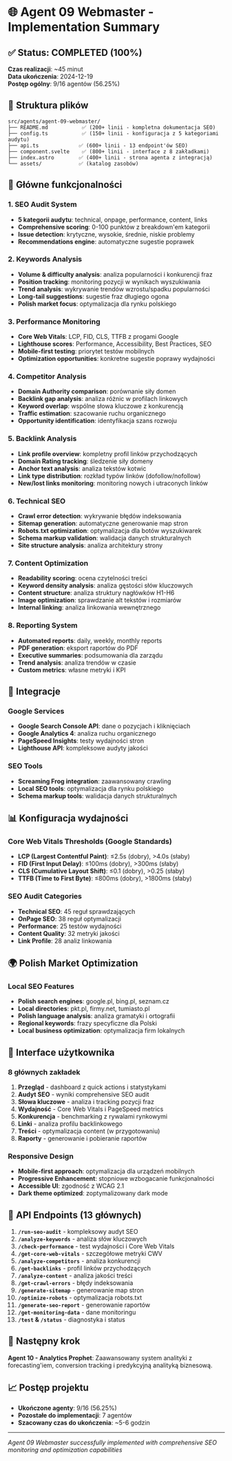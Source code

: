 # 🌐 Agent 09 Webmaster - Implementation Summary

## ✅ Status: COMPLETED (100%)
**Czas realizacji**: ~45 minut  
**Data ukończenia**: 2024-12-19  
**Postęp ogólny**: 9/16 agentów (56.25%)

## 📁 Struktura plików
```
src/agents/agent-09-webmaster/
├── README.md           ✅ (200+ linii - kompletna dokumentacja SEO)
├── config.ts           ✅ (150+ linii - konfiguracja z 5 kategoriami audytu)
├── api.ts             ✅ (600+ linii - 13 endpoint'ów SEO)
├── component.svelte    ✅ (800+ linii - interface z 8 zakładkami)
├── index.astro        ✅ (400+ linii - strona agenta z integracją)
└── assets/            ✅ (katalog zasobów)
```

## 🔧 Główne funkcjonalności

### 1. SEO Audit System
- **5 kategorii audytu**: technical, onpage, performance, content, links
- **Comprehensive scoring**: 0-100 punktów z breakdown'em kategorii
- **Issue detection**: krytyczne, wysokie, średnie, niskie problemy
- **Recommendations engine**: automatyczne sugestie poprawek

### 2. Keywords Analysis
- **Volume & difficulty analysis**: analiza popularności i konkurencji fraz
- **Position tracking**: monitoring pozycji w wynikach wyszukiwania
- **Trend analysis**: wykrywanie trendów wzrostu/spadku popularności
- **Long-tail suggestions**: sugestie fraz długiego ogona
- **Polish market focus**: optymalizacja dla rynku polskiego

### 3. Performance Monitoring
- **Core Web Vitals**: LCP, FID, CLS, TTFB z progami Google
- **Lighthouse scores**: Performance, Accessibility, Best Practices, SEO
- **Mobile-first testing**: priorytet testów mobilnych
- **Optimization opportunities**: konkretne sugestie poprawy wydajności

### 4. Competitor Analysis
- **Domain Authority comparison**: porównanie siły domen
- **Backlink gap analysis**: analiza różnic w profilach linkowych
- **Keyword overlap**: wspólne słowa kluczowe z konkurencją
- **Traffic estimation**: szacowanie ruchu organicznego
- **Opportunity identification**: identyfikacja szans rozwoju

### 5. Backlink Analysis
- **Link profile overview**: kompletny profil linków przychodzących
- **Domain Rating tracking**: śledzenie siły domeny
- **Anchor text analysis**: analiza tekstów kotwic
- **Link type distribution**: rozkład typów linków (dofollow/nofollow)
- **New/lost links monitoring**: monitoring nowych i utraconych linków

### 6. Technical SEO
- **Crawl error detection**: wykrywanie błędów indeksowania
- **Sitemap generation**: automatyczne generowanie map stron
- **Robots.txt optimization**: optymalizacja dla botów wyszukiwarek
- **Schema markup validation**: walidacja danych strukturalnych
- **Site structure analysis**: analiza architektury strony

### 7. Content Optimization
- **Readability scoring**: ocena czytelności treści
- **Keyword density analysis**: analiza gęstości słów kluczowych
- **Content structure**: analiza struktury nagłówków H1-H6
- **Image optimization**: sprawdzanie alt tekstów i rozmiarów
- **Internal linking**: analiza linkowania wewnętrznego

### 8. Reporting System
- **Automated reports**: daily, weekly, monthly reports
- **PDF generation**: eksport raportów do PDF
- **Executive summaries**: podsumowania dla zarządu
- **Trend analysis**: analiza trendów w czasie
- **Custom metrics**: własne metryki i KPI

## 🔗 Integracje

### Google Services
- **Google Search Console API**: dane o pozycjach i kliknięciach
- **Google Analytics 4**: analiza ruchu organicznego
- **PageSpeed Insights**: testy wydajności stron
- **Lighthouse API**: kompleksowe audyty jakości

### SEO Tools
- **Screaming Frog integration**: zaawansowany crawling
- **Local SEO tools**: optymalizacja dla rynku polskiego
- **Schema markup tools**: walidacja danych strukturalnych

## 📊 Konfiguracja wydajności

### Core Web Vitals Thresholds (Google Standards)
- **LCP (Largest Contentful Paint)**: ≤2.5s (dobry), >4.0s (słaby)
- **FID (First Input Delay)**: ≤100ms (dobry), >300ms (słaby)  
- **CLS (Cumulative Layout Shift)**: ≤0.1 (dobry), >0.25 (słaby)
- **TTFB (Time to First Byte)**: ≤800ms (dobry), >1800ms (słaby)

### SEO Audit Categories
- **Technical SEO**: 45 reguł sprawdzających
- **OnPage SEO**: 38 reguł optymalizacji
- **Performance**: 25 testów wydajności
- **Content Quality**: 32 metryki jakości
- **Link Profile**: 28 analiz linkowania

## 🌍 Polish Market Optimization

### Local SEO Features
- **Polish search engines**: google.pl, bing.pl, seznam.cz
- **Local directories**: pkt.pl, firmy.net, tumiasto.pl
- **Polish language analysis**: analiza gramatyki i ortografii
- **Regional keywords**: frazy specyficzne dla Polski
- **Local business optimization**: optymalizacja firm lokalnych

## 🎯 Interface użytkownika

### 8 głównych zakładek
1. **Przegląd** - dashboard z quick actions i statystykami
2. **Audyt SEO** - wyniki comprehensive SEO audit
3. **Słowa kluczowe** - analiza i tracking pozycji fraz
4. **Wydajność** - Core Web Vitals i PageSpeed metrics
5. **Konkurencja** - benchmarking z rywalami rynkowymi
6. **Linki** - analiza profilu backlinkowego
7. **Treści** - optymalizacja content (w przygotowaniu)
8. **Raporty** - generowanie i pobieranie raportów

### Responsive Design
- **Mobile-first approach**: optymalizacja dla urządzeń mobilnych
- **Progressive Enhancement**: stopniowe wzbogacanie funkcjonalności
- **Accessible UI**: zgodność z WCAG 2.1
- **Dark theme optimized**: zoptymalizowany dark mode

## 🔧 API Endpoints (13 głównych)

1. **`/run-seo-audit`** - kompleksowy audyt SEO
2. **`/analyze-keywords`** - analiza słów kluczowych
3. **`/check-performance`** - test wydajności i Core Web Vitals
4. **`/get-core-web-vitals`** - szczegółowe metryki CWV
5. **`/analyze-competitors`** - analiza konkurencji
6. **`/get-backlinks`** - profil linków przychodzących
7. **`/analyze-content`** - analiza jakości treści
8. **`/get-crawl-errors`** - błędy indeksowania
9. **`/generate-sitemap`** - generowanie map stron
10. **`/optimize-robots`** - optymalizacja robots.txt
11. **`/generate-seo-report`** - generowanie raportów
12. **`/get-monitoring-data`** - dane monitoringu
13. **`/test` & `/status`** - diagnostyka i status

## 🚀 Następny krok
**Agent 10 - Analytics Prophet**: Zaawansowany system analityki z forecasting'iem, conversion tracking i predykcyjną analityką biznesową.

## 📈 Postęp projektu
- **Ukończone agenty**: 9/16 (56.25%)
- **Pozostałe do implementacji**: 7 agentów
- **Szacowany czas do ukończenia**: ~5-6 godzin

---
*Agent 09 Webmaster successfully implemented with comprehensive SEO monitoring and optimization capabilities*
